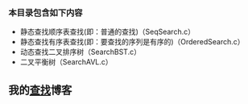 
### 本目录包含如下内容  

- 静态查找顺序表查找(即：普通的查找)（SeqSearch.c）
- 静态查找有序表查找(即：要查找的序列是有序的)（OrderedSearch.c）
- 动态查找二叉排序树（SearchBST.c）
- 二叉平衡树（SearchAVL.c）



## 我的[查找](https://sxhpai.github.io/2022/04/09/DS/DS6/)博客
